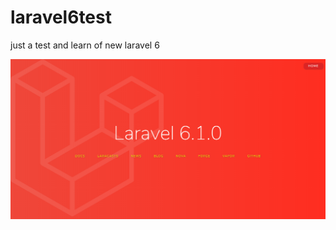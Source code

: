 # laravel6test
just a test and learn of new laravel 6

![alt text](https://raw.githubusercontent.com/ozmydas/laravel6test/master/screenshot.png)
